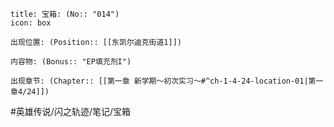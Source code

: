 ---
---
```ad-quote
title: 宝箱: (No:: "014")
icon: box

出现位置: (Position:: [[东凯尔迪克街道1]])

内容物: (Bonus:: "EP填充剂I")

出现章节: (Chapter:: [[第一章 新学期～初次实习～#^ch-1-4-24-location-01|第一章4/24]])

```

#英雄传说/闪之轨迹/笔记/宝箱